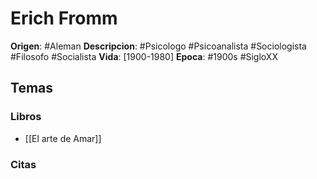 # Erich Fromm

**Origen**: #Aleman
**Descripcion**: #Psicologo #Psicoanalista #Sociologista #Filosofo #Socialista
**Vida**: [1900-1980] 
**Epoca**: #1900s #SigloXX


## Temas

### Libros
- [[El arte de Amar]]


### Citas
